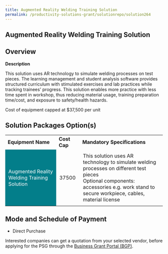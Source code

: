 ```yaml
---
title: Augmented Reality Welding Training Solution
permalink: /productivity-solutions-grant/solutionrepo/solution264
---
```


## Augmented Reality Welding Training Solution

## Overview

**Description**

This solution uses AR technology to simulate welding processes on test pieces. The learning management and student analysis software provides structured curriculum with stimulated exercises and lab practices while tracking trainees' progress. This solution enables more practice with less time spent in workshop, thus reducing material usage, training preparation time/cost, and exposure to safety/health hazards.

Cost of equipment capped at $37,500 per unit

## Solution Packages Option(s)

<table>
<tr>
<td><b>Equipment Name</b></td>
<td><b>Cost Cap</b></td>
<td><b>Mandatory Specifications</b></td>
</tr>
<tr>
<td style='padding: 10px; background-color: #037E8A; color: #FFFFFF;'>Augmented Reality Welding Training Solution</td>
<td style='padding: 10px;'>37500</td>
<td style='padding: 10px;'>This solution uses AR technology to simulate welding processes on different test pieces<br>Optional components: accessories e.g. work stand to secure workpiece, cables, material license</td>
</tr>
</table>

## Mode and Schedule of Payment

 - Direct Purchase

Interested companies can get a quotation from your selected vendor, before applying for the PSG through the <a href='https://www.businessgrants.gov.sg/' target='_blank' rel='noopener'>Business Grant Portal (BGP)</a>.

<script src="/jquery/resize-tables.js"></script>
